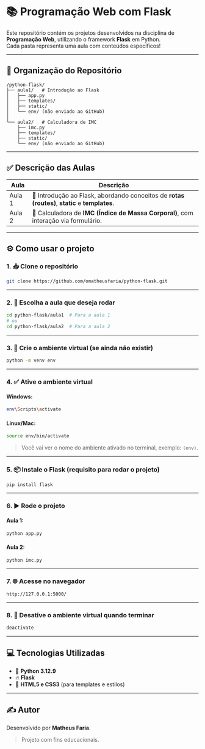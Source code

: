 # 📚 Programação Web com Flask

Este repositório contém os projetos desenvolvidos na disciplina de **Programação Web**, utilizando o framework **Flask** em Python.  
Cada pasta representa uma aula com conteúdos específicos!

---

## 📂 Organização do Repositório

```
/python-flask/
├── aula1/   # Introdução ao Flask
│   ├── app.py
│   ├── templates/
│   ├── static/
│   └── env/ (não enviado ao GitHub)
│
└── aula2/   # Calculadora de IMC
    ├── imc.py
    ├── templates/
    ├── static/
    └── env/ (não enviado ao GitHub)
```

---

## ✅ Descrição das Aulas

| Aula   | Descrição                                                                          |
|-------|-------------------------------------------------------------------------------------|
| Aula 1 | 🚀 Introdução ao Flask, abordando conceitos de **rotas (routes)**, **static** e **templates**. |
| Aula 2 | 🧮 Calculadora de **IMC (Índice de Massa Corporal)**, com interação via formulário.  |

---

## ⚙️ Como usar o projeto

### 1. 📥 Clone o repositório

```bash
git clone https://github.com/omatheusfaria/python-flask.git
```

---

### 2. 📂 Escolha a aula que deseja rodar

```bash
cd python-flask/aula1  # Para a aula 1
# ou
cd python-flask/aula2  # Para a aula 2
```

---

### 3. 🐍 Crie o ambiente virtual (se ainda não existir)

```bash
python -m venv env
```

---

### 4. ✅ Ative o ambiente virtual

#### Windows:
```bash
env\Scripts\activate
```

#### Linux/Mac:
```bash
source env/bin/activate
```

> Você vai ver o nome do ambiente ativado no terminal, exemplo: `(env)`.

---

### 5. 📦 Instale o Flask (requisito para rodar o projeto)

```bash
pip install flask
```

---

### 6. ▶️ Rode o projeto

#### Aula 1:
```bash
python app.py
```

#### Aula 2:
```bash
python imc.py
```

---

### 7. 🌐 Acesse no navegador

```
http://127.0.0.1:5000/
```

---

### 8. 🔻 Desative o ambiente virtual quando terminar

```bash
deactivate
```

---

## 💻 Tecnologias Utilizadas

- 🐍 **Python 3.12.9**
- 🔥 **Flask**
- 🎨 **HTML5 e CSS3** (para templates e estilos)

---

## ✍️ Autor

Desenvolvido por **Matheus Faria**.  
> Projeto com fins educacionais.
